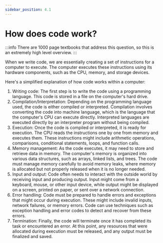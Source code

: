 ```yaml
---
sidebar_position: 4.1
---
```


# How does code work?

:::info
There are 1000 page textbooks that address this question, so this is an extremely high level overview.
:::

When we write code, we are essentially creating a set of instructions for a computer to execute. The computer executes these instructions using its hardware components, such as the CPU, memory, and storage devices.

Here's a simplified explanation of how code works within a computer:

1. Writing code: The first step is to write the code using a programming language. This code is stored in a file on the computer's hard drive.
2. Compilation/Interpretation: Depending on the programming language used, the code is either compiled or interpreted. Compilation involves converting the code into machine language, which is the language that the computer's CPU can execute directly. Interpreted languages are executed directly by an interpreter program without being compiled.
3. Execution: Once the code is compiled or interpreted, it is ready for execution. The CPU reads the instructions one by one from memory and executes them. These instructions might include arithmetic operations, comparisons, conditional statements, loops, and function calls.
4. Memory management: As the code executes, it may need to store and retrieve data in memory. The computer's memory is organized into various data structures, such as arrays, linked lists, and trees. The code must manage memory carefully to avoid memory leaks, where memory is allocated but not properly released when it is no longer needed.
5. Input and output: Code often needs to interact with the outside world by receiving input and producing output. Input might come from a keyboard, mouse, or other input device, while output might be displayed on a screen, printed on paper, or sent over a network connection.
6. Error handling: Code must be prepared to handle errors and exceptions that might occur during execution. These might include invalid inputs, network failures, or memory errors. Code can use techniques such as exception handling and error codes to detect and recover from these errors.
7. Termination: Finally, the code will terminate once it has completed its task or encountered an error. At this point, any resources that were allocated during execution must be released, and any output must be finalized and saved.
